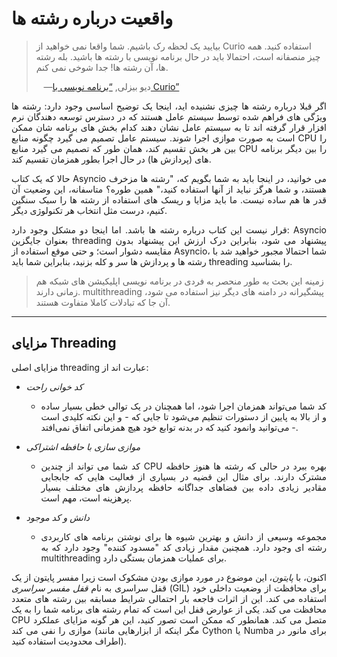 # واقعیت درباره رشته ها
>بیایید یک لحظه رک باشیم. شما واقعا نمی خواهید از Curio استفاده کنید. همه چیز منصفانه است،
>احتمالا باید در حال برنامه نویسی با رشته ها باشید. بله رشته ها، آن رشته ها! جدا شوخی نمی کنم.
>
>&nbsp;&nbsp;&nbsp;—دیو بیزلی, [“برنامه نویسی با Curio”](https://oreil.ly/oXJaC)

<p style='text-align: justify;'>اگر قبلا درباره رشته ها چیزی نشنیده اید، اینجا یک توضیح اساسی وجود دارد: رشته ها ویژگی های فراهم شده توسط سیستم عامل هستند که در دسترس توسعه دهندگان نرم افزار قرار گرفته اند تا به سیستم عامل نشان دهند کدام بخش های برنامه شان ممکن است به صورت موازی اجرا شوند. سیستم عامل تصمیم می گیرد چگونه منابع CPU را بین هر بخش تقسیم کند، همان طور که تصمیم می گیرد منابع CPU را بین دیگر برنامه های (پردازش ها) در حال اجرا بطور همزمان تقسیم کند.</p>

<p style='text-align: justify;'>حالا که یک کتاب Asyncio می خوانید، در اینجا باید به شما بگویم که، "رشته ها مزخرف هستند، و شما هرگز نباید از آنها استفاده کنید،" همین طوره؟ متاسفانه، این وضعیت آن قدر ها هم ساده نیست. ما باید مزایا و ریسک های استفاده از رشته ها را سبک سنگین کنیم، درست مثل انتخاب هر تکنولوژی دیگر.</p>

<p style='text-align: justify'>قرار نیست این کتاب درباره رشته ها باشد. اما اینجا دو مشکل وجود دارد: Asyncio بعنوان جایگزین threading پیشنهاد می شود، بنابراین درک ارزش این پیشنهاد بدون مقایسه دشوار است؛ و حتی موقع استفاده از Asyncio، شما احتمالا مجبور خواهید شد با رشته ها و پردازش ها سر و کله بزنید، بنابراین شما باید threading را بشناسید.</p>

>زمینه این بحث به طور منحصر به فردی در برنامه نویسی اپلیکیشن های شبکه هم زمانی دارند.
>multithreading پیشگیرانه در دامنه های دیگر نیز استفاده می شود، آن جا که تبادلات کاملا متفاوت هستند.
<hr>

## مزایای Threading

مزایای اصلی threading عبارت اند از:
- *کد خوانی راحت*
    - <p style='text-align: justify'>کد شما می‌تواند همزمان اجرا شود، اما همچنان در یک توالی خطی بسیار ساده و از بالا به پایین از دستورات تنظیم می‌شود تا جایی که - و این نکته کلیدی است - می‌توانید وانمود کنید که در بدنه توابع خود هیچ همزمانی اتفاق نمی‌افتد.</p>

- *موازی سازی با حافظه اشتراکی*
  -  <p style='text-align: justify'>کد شما می تواند از چندین CPU بهره ببرد در حالی که رشته ها هنوز حافظه مشترک دارند. برای مثال این قضیه در بسیاری از فعالیت هایی که جابجایی مقادیر زیادی داده بین فضاهای جداگانه حافظه پردازش های مختلف بسیار پرهزینه است، مهم است.</p>

- *دانش و کد موجود*
  - <p style='text-align: justify'>مجموعه وسیعی از دانش و بهترین شیوه ها برای نوشتن برنامه های کاربردی رشته ای وجود دارد. همچنین مقدار زیادی کد "مسدود کننده" وجود دارد که به multithreading برای عملیات همزمان بستگی دارد.</p>

<p style='text-align: justify'>
اکنون، با <i>پایتون</i>، این موضوع در مورد موازی بودن مشکوک است زیرا مفسر پایتون از یک قفل سراسری به نام <i>قفل مفسر سراسری</i> (GIL) برای محافظت از وضعیت داخلی خود استفاده می کند. این از اثرات فاجعه بار احتمالی شرایط مسابقه بین رشته های متعدد محافظت می کند. یکی از عوارض قفل این است که تمام رشته های برنامه شما را به یک CPU متصل می کند. همانطور که ممکن است تصور کنید، این هر گونه مزایای عملکرد موازی را نفی می کند (مگر اینکه از ابزارهایی مانند Cython یا Numba برای مانور در اطراف محدودیت استفاده کنید).</p>
